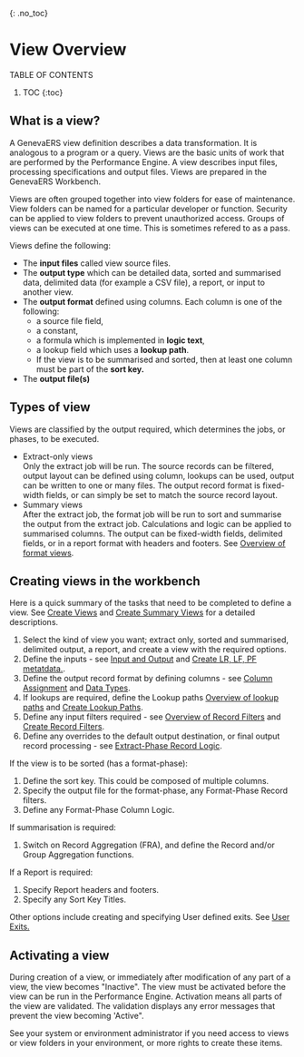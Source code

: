 {: .no_toc}
# View Overview

TABLE OF CONTENTS 
1. TOC
{:toc}  

## What is a view?

A GenevaERS view definition describes a data transformation. It is analogous to a program or a query. Views are the basic units of work that are performed by the Performance Engine. A view describes input files, processing specifications and output files. Views are prepared in the GenevaERS Workbench.

Views are often grouped together into view folders for ease of maintenance. View folders can be named for a particular developer or function. Security can be applied to view folders to prevent unauthorized access. Groups of views can be executed at one time. This is sometimes refered to as a pass.

Views define the following:

-   The **input files** called view source files.
-   The **output type** which can be detailed data, sorted and summarised data, delimited data (for example a CSV file), a report, or input to another view.
-   The **output format** defined using columns. Each column is one of the following:
    -   a source file field,
    -   a constant,
    -   a formula which is implemented in **logic text**,
    -   a lookup field which uses a **lookup path**.
    -   If the view is to be summarised and sorted, then at least one column must be part of the **sort key.**
-   The **output file(s)** 

## Types of view

Views are classified by the output required, which determines the jobs, or phases, to be executed.

- Extract-only views  
  Only the extract job will be run. The source records can be filtered, output layout can be defined using column, lookups can be used, output can be written to one or many files. The output record format is fixed-width fields, or can simply be set to match the source record layout.
- Summary views  
  After the extract job, the format job will be run to sort and summarise the output from the extract job. Calculations and logic can be applied to summarised columns. The output can be fixed-width fields, delimited fields, or in a report format with headers and footers.  See [Overview of format views](./OverviewFormatViews.md).

## Creating views in the workbench

Here is a quick summary of the tasks that need to be completed to define a view. See [Create Views](./MetaData/CreateView.md) and [Create Summary Views](./MetaData/CreateSummaryView.md) for a detailed descriptions.

1) Select the kind of view you want; extract only, sorted and summarised, delimited output, a report, and create a view with the required options. 
2) Define the inputs - see [Input and Output](./OverviewInputOutput.md) and [Create LR, LF, PF metatdata.](./MetaData/CreateLRLFPFs.md).  
3) Define the output record format by defining columns - see [Column Assignment](./ColumnLogic.md) and [Data Types](./MetaData/DataTypes.md).  
4) If lookups are required, define the Lookup paths [Overview of lookup paths](./OverviewLookupPaths.md) and [Create Lookup Paths](./MetaData/CreateLookupPath.md).  
5) Define any input filters required - see [Overview of Record Filters](./OverviewRecordFilters.md) and [Create Record Filters](./MetaData/CreateRecordFilters.md).  
6) Define any overrides to the default output destination, or final output record processing - see [Extract-Phase Record Logic](../Reference/Workbench/LogicTextERLStatements.md).  
    
If the view is to be sorted (has a format-phase):  

1) Define the sort key. This could be composed of multiple columns.  
2) Specify the output file for the format-phase, any Format-Phase Record filters.    
3) Define any Format-Phase Column Logic.   
   
If summarisation is required:  

1)  Switch on Record Aggregation (FRA), and define the Record and/or Group Aggregation functions.  

If a Report is required:

1)  Specify Report headers and footers.
2)  Specify any Sort Key Titles.

Other options include creating and specifying User defined exits.  See [User Exits.](./OverviewUserExits.md)


## Activating a view

During creation of a view, or immediately after modification of any part of a view, the view becomes "Inactive".  The view must be activated before the view can be run in the Performance Engine. Activation means all parts of the view are validated. The validation displays any error messages that prevent the view becoming 'Active".


See your system or environment administrator if you need access to views or view folders in your environment, or more rights to create these items.
